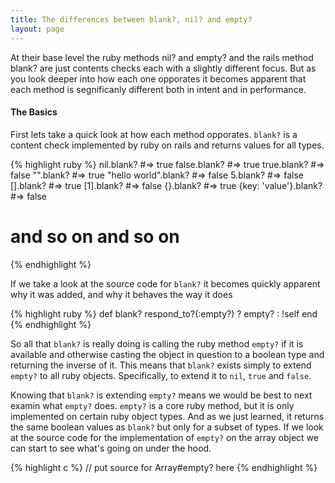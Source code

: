 ```yaml
---
title: The differences between blank?, nil? and empty?
layout: page
---
```


At their base level the ruby methods nil? and empty? and the rails method blank? are just contents checks each with a slightly different focus.  But as you look deeper into how each one opporates it becomes apparent that each method is segnificanly different both in intent and in performance.

#### The Basics

First lets take a quick look at how each method opporates.  `blank?` is a content check implemented by ruby on rails and returns values for all types.

{% highlight ruby %}
  nil.blank?  #=> true
  false.blank? #=> true
  true.blank? #=> false
  "".blank? #=> true
  "hello world".blank? #=> false
  5.blank? #=> false
  [].blank? #=> true
  [1].blank? #=> false
  {}.blank? #=> true
  {key: 'value'}.blank? #=> false
  # and so on and so on
{% endhighlight %}

If we take a look at the source code for `blank?` it becomes quickly apparent why it was added, and why it behaves the way it does

{% highlight ruby %}
  def blank?
    respond_to?(:empty?) ? empty? : !self
  end
{% endhighlight %}

So all that `blank?` is really doing is calling the ruby method `empty?` if it is available and otherwise casting the object in question to a boolean type and returning the inverse of it.  This means that `blank?` exists simply to extend `empty?` to all ruby objects.  Specifically, to extend it to `nil`, `true` and `false`.

Knowing that `blank?` is extending `empty?` means we would be best to next examin what `empty?` does.  `empty?` is a core ruby method, but it is only implemented on certain ruby object types. And as we just learned, it returns the same boolean values as `blank?` but only for a subset of types.  If we look at the source code for the implementation of `empty?` on the array object we can start to see what's going on under the hood.

{% highlight c %}
// put source for Array#empty? here
{% endhighlight %}
